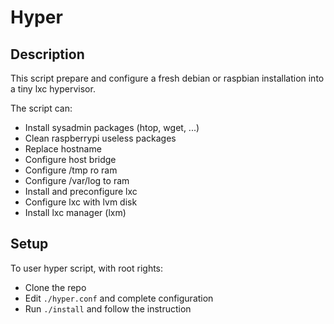 # Hyper

## Description 

This script prepare and configure a fresh debian or raspbian installation into a tiny lxc hypervisor.

The script can: 
* Install sysadmin packages (htop, wget, ...)
* Clean raspberrypi useless packages
* Replace hostname
* Configure host bridge
* Configure /tmp ro ram
* Configure /var/log to ram
* Install and preconfigure lxc
* Configure lxc with lvm disk
* Install lxc manager (lxm)

## Setup 

To user hyper script, with root rights: 

* Clone the repo
* Edit `./hyper.conf` and complete configuration
* Run `./install` and follow the instruction

